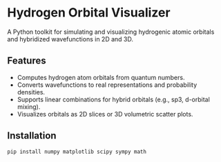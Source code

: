 # Hydrogen Orbital Visualizer

A Python toolkit for simulating and visualizing hydrogenic atomic orbitals and hybridized wavefunctions in 2D and 3D.

## Features
- Computes hydrogen atom orbitals from quantum numbers.
- Converts wavefunctions to real representations and probability densities.
- Supports linear combinations for hybrid orbitals (e.g., sp3, d-orbital mixing).
- Visualizes orbitals as 2D slices or 3D volumetric scatter plots.

## Installation
```bash
pip install numpy matplotlib scipy sympy math